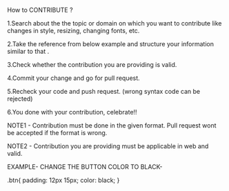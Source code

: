 How to CONTRIBUTE ?

1.Search about the the topic or domain on which you want to contribute like changes in style, resizing, changing fonts, etc.

2.Take the reference from below example and structure your information similar to that .

3.Check whether the contribution you are providing is valid.

4.Commit your change and go for pull request.

5.Recheck your code and push request. (wrong syntax code can be rejected)

6.You done with your contribution, celebrate!!

NOTE1 - Contribution must be done in the given format. Pull request wont be accepted if the format is wrong.

NOTE2 - Contribution you are providing must be applicable in web and valid.

EXAMPLE- CHANGE THE BUTTON COLOR TO BLACK-

.btn{ padding: 12px 15px; color: black; }
